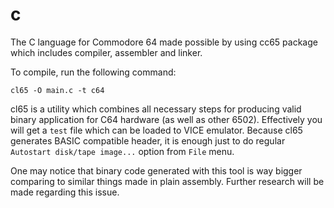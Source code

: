 # c

The C language for Commodore 64 made possible by using cc65 package which includes compiler, assembler and linker.

To compile, run the following command:

```cl65 -O main.c -t c64```

cl65 is a utility which combines all necessary steps for producing valid binary application for C64 hardware (as well as other 6502). Effectively you will get a ```test``` file which can be loaded to VICE emulator. Because cl65 generates BASIC compatible header, it is enough just to do regular ```Autostart disk/tape image...``` option from ```File``` menu.

One may notice that binary code generated with this tool is way bigger comparing to similar things made in plain assembly. Further research will be made regarding this issue. 
